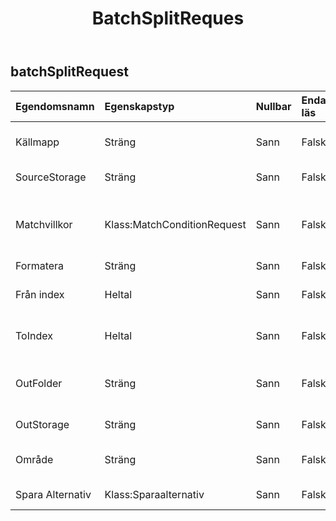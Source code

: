 ﻿---
title: BatchSplitReques
second_title: Aspose.Cells Cloud Documen
type: docs
url: /sv/specification/model/batchsplitrequest/
description: "Aspose.Cells Molnmodellspecifikation: BatchSplitRequest. Hantera enkelt Excel och andra kalkylarksdokument med funktioner som att öppna, generera, redigera, dela, slå samman, jämföra och konvertera"
weight: 50
---
## **batchSplitRequest**

 

| Egendomsnamn| Egenskapstyp| Nullbar| Endast läs| Standardvärde| Beskrivning|
|:- |:- |:- |:- |:- |:- |
| Källmapp| Sträng| Sann| Falsk|| Katalogen lagrar filer som behöver formateras.|
| SourceStorage| Sträng| Sann| Falsk|| Aspose Molnlagringsnamn|
| Matchvillkor| Klass:MatchConditionRequest| Sann| Falsk|| Indikerar matchningsvillkoret som behöver bearbetas för filnamnet.|
| Formatera| Sträng| Sann| Falsk|| Utdatafilformat|
| Från index| Heltal| Sann| Falsk|| Från kalkylbladsindex för arbetsbok.|
| ToIndex| Heltal| Sann| Falsk|| Till kalkylbladsindex för arbetsbok.|
| OutFolder| Sträng| Sann| Falsk|| Mappen som lagrar filer vars formatkonvertering lyckades.|
| OutStorage| Sträng| Sann| Falsk|| Aspose Molnlagringsnamn.|
| Område| Sträng| Sann| Falsk|| De regionala inställningarna för arbetsbok.|
| Spara Alternativ| Klass:Sparaalternativ| Sann| Falsk|| Indikerar sparalternativ.|

